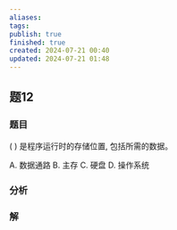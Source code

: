 ```yaml
---
aliases: 
tags: 
publish: true
finished: true
created: 2024-07-21 00:40
updated: 2024-07-21 01:48
---
```

## 题12
### 题目
( ) 是程序运行时的存储位置, 包括所需的数据。

A. 数据通路 B. 主存 C. 硬盘 D. 操作系统
### 分析

### 解